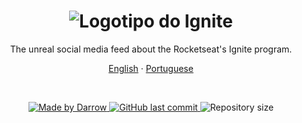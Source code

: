 <h1 align="center">
<img src="https://user-images.githubusercontent.com/47289706/172753634-d5e2f380-03e6-48ca-9d20-1642c12d63cb.png" alt="Logotipo do Ignite" />
</h1>

<p align="center">
The unreal social media feed about the Rocketseat's Ignite program.
</p>

<p align="center">
  <a href="README.md">English</a>
  ·
  <a href="README-pt.md">Portuguese</a>
</p>

<br>

<p align="center">

  <a href="https://github.com/darrow12">
    <img src="https://img.shields.io/static/v1?label=Made by&message=Darrow&color=00B37E&labelColor=000000&style=<STYLE>&logo=github" alt="Made by Darrow" title="Made by Darrow">
  </a>

  <a href="https://github.com/darrow12/Ignite-Feed/commits/main">
    <img alt="GitHub last commit" src="https://img.shields.io/github/last-commit/darrow12/Ignite-Feed?label=Last commit&color=00B37E&labelColor=000000">
  </a>

  <img alt="Repository size" src="https://img.shields.io/github/repo-size/darrow12/Ignite-Feed?label=Repository size&color=00B37E&labelColor=000000">
</p>
